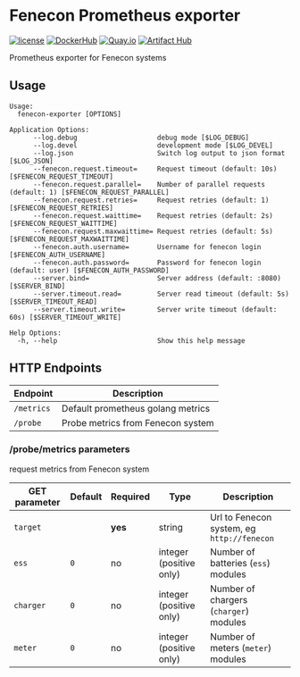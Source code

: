 # Fenecon Prometheus exporter

[![license](https://img.shields.io/github/license/webdevops/fenecon-exporter.svg)](https://github.com/webdevops/fenecon-exporter/blob/master/LICENSE)
[![DockerHub](https://img.shields.io/badge/DockerHub-webdevops%2Ffenecon--exporter-blue)](https://hub.docker.com/r/webdevops/fenecon-exporter/)
[![Quay.io](https://img.shields.io/badge/Quay.io-webdevops%2Ffenecon--exporter-blue)](https://quay.io/repository/webdevops/fenecon-exporter)
[![Artifact Hub](https://img.shields.io/endpoint?url=https://artifacthub.io/badge/repository/fenecon-exporter)](https://artifacthub.io/packages/search?repo=fenecon-exporter)

Prometheus exporter for Fenecon systems

## Usage

```
Usage:
  fenecon-exporter [OPTIONS]

Application Options:
      --log.debug                    debug mode [$LOG_DEBUG]
      --log.devel                    development mode [$LOG_DEVEL]
      --log.json                     Switch log output to json format [$LOG_JSON]
      --fenecon.request.timeout=     Request timeout (default: 10s) [$FENECON_REQUEST_TIMEOUT]
      --fenecon.request.parallel=    Number of parallel requests (default: 1) [$FENECON_REQUEST_PARALLEL]
      --fenecon.request.retries=     Request retries (default: 1) [$FENECON_REQUEST_RETRIES]
      --fenecon.request.waittime=    Request retries (default: 2s) [$FENECON_REQUEST_WAITTIME]
      --fenecon.request.maxwaittime= Request retries (default: 5s) [$FENECON_REQUEST_MAXWAITTIME]
      --fenecon.auth.username=       Username for fenecon login [$FENECON_AUTH_USERNAME]
      --fenecon.auth.password=       Password for fenecon login (default: user) [$FENECON_AUTH_PASSWORD]
      --server.bind=                 Server address (default: :8080) [$SERVER_BIND]
      --server.timeout.read=         Server read timeout (default: 5s) [$SERVER_TIMEOUT_READ]
      --server.timeout.write=        Server write timeout (default: 60s) [$SERVER_TIMEOUT_WRITE]

Help Options:
  -h, --help                         Show this help message
```

## HTTP Endpoints

| Endpoint       | Description                         |
|----------------|-------------------------------------|
| `/metrics`     | Default prometheus golang metrics   |
| `/probe`       | Probe metrics from Fenecon system   |

### /probe/metrics parameters

request metrics from Fenecon system

| GET parameter | Default | Required | Type                    | Description                                |
|---------------|---------|----------|-------------------------|--------------------------------------------|
| `target`      |         | **yes**  | string                  | Url to Fenecon system, eg `http://fenecon` |
| `ess`         | `0`     | no       | integer (positive only) | Number of batteries (`ess`) modules        |
| `charger`     | `0`     | no       | integer (positive only) | Number of chargers (`charger`) modules     |
| `meter`       | `0`     | no       | integer (positive only) | Number of meters (`meter`) modules         |
